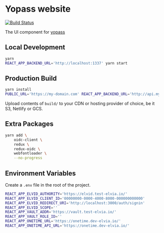 # Yopass website

[![Build Status](https://travis-ci.com/yopass/website.svg?branch=master)](https://travis-ci.com/yopass/website)

The UI component for [yopass](https://github.com/3lvia/onetime-yopass)

## Local Development

```bash
yarn
REACT_APP_BACKEND_URL='http://localhost:1337' yarn start
```

## Production Build

```bash
yarn install
PUBLIC_URL='https://my-domain.com' REACT_APP_BACKEND_URL='http://api.my-domain.com' yarn build
```

Upload contents of `build/` to your CDN or hosting provider of choice, be it S3, Netlify or GCS.

## Extra Packages

```bash
yarn add \
    oidc-client \
    redux \
    redux-oidc \
    webfontloader \
    --no-progress
```

## Environment Variables

Create a `.env` file in the root of the project.

```sh
REACT_APP_ELVID_AUTHORITY='https://elvid.test-elvia.io/'
REACT_APP_ELVID_CLIENT_ID='00000000-0000-4000-8000-000000000000'
REACT_APP_ELVID_REDIRECT_URI='http://localhost:3000/auth/signin'
REACT_APP_ELVID_SCOPE=''
REACT_APP_VAULT_ADDR='https://vault.test-elvia.io/'
REACT_APP_VAULT_ROLE_ID=''
REACT_APP_ONETIME_URL='https://onetime.dev-elvia.io/'
REACT_APP_ONETIME_API_URL='https://onetime.dev-elvia.io/'
```
